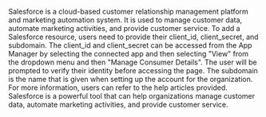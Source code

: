 Salesforce is a cloud-based customer relationship management platform and marketing automation system. It is used to manage customer data, automate marketing activities, and provide customer service. To add a Salesforce resource, users need to provide their client_id, client_secret, and subdomain. The client_id and client_secret can be accessed from the App Manager by selecting the connected app and then selecting "View" from the dropdown menu and then "Manage Consumer Details". The user will be prompted to verify their identity before accessing the page. The subdomain is the name that is given when setting up the account for the organization. For more information, users can refer to the help articles provided. Salesforce is a powerful tool that can help organizations manage customer data, automate marketing activities, and provide customer service.